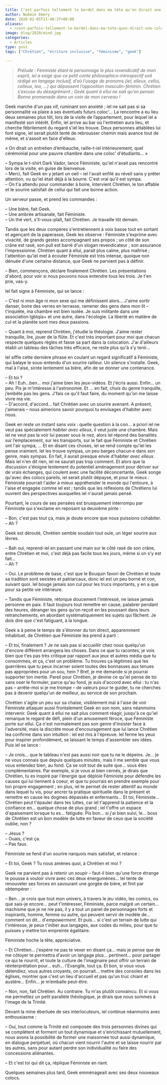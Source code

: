 ```yaml
---
title: C’est parfois tellement le bordel dans ma tête qu’on dirait une coloc d’étudiants. Voyez plutôt…
author: Noémie Emery
date: 2020-02-05T11:48:37+00:00
aliases:
  - /cest-parfois-tellement-le-bordel-dans-ma-tete-quon-dirait-une-coloc-detudiants-voyez-plutot/
image: blog/2020/mind.jpg
categories:
  - Articles
type: post
tags: ["Chrétien", "écriture inclusive", "féminisme", "geek"]

---
```

> _Prélude : Féministe étant le personnage le plus revendicatif de mon esprit, iel a exigé que ce petit conte philosophico-introspectif soit rédigé en langage inclusif, d’où l’usage de pronoms (iel, elleux, cellui, celleux, lea, …) qui dépassent l’opposition masculin-féminin. Chrétien s’excuse du désagrément ; Geek quant à ellui ne sait qu’en penser. Bonne promenade dans un coin de mon cerveau !_




Geek marche d'un pas vif, ruminant son anxiété ; iel ne sait pas si sa personnalité va plaire à ses éventuels futurs coloc'… La rencontre a eu lieu deux semaines plus tôt, lors de la visite de l’appartement, pour lequel iel a manifesté son intérêt. Enfin, iel arrive au bar où l'entretien aura lieu, et cherche fébrilement du regard s'iel les trouve. Deux personnes attablées lui font signe, iel serait plutôt tenté de rebrousser chemin mais avance tout de même, et s'assoit en face d'elleux. 

« On dirait un entretien d&#8217;embauche, raille-t-iel intérieurement, quel cérémonial pour une pauvre chambre dans une coloc' d'étudiants… »

– Sympa le t-shirt Dark Vador, lance Féministe, qu'iel n'avait pas rencontré lors de la visite, en guise de bienvenue.  
– Merci, fait Geek en y jetant un oeil – iel l'avait enfilé au réveil sans y prêter attention, vu qu'iel était déjà à la bourre. C'est vrai qu'il est sympa.  
– On t'a attendu pour commander à boire, intervient Chrétien, le ton affable et le sourire satisfait de cellui qui fait une bonne action.





Un serveur passe, et prend les commandes :





– Une bière, fait Geek.  
– Une ambrée artisanale, fait Féministe.  
– Un thé vert, s'il-vous-plaît, fait Chrétien. Je travaille tôt demain.





Tandis que les deux compères s'entretiennent à voix basse tout en sortant et agençant de la paperasse, Geek les observe : Féministe s'exprime avec vivacité, de grands gestes accompagnant ses propos ; un côté de son crâne est rasé, son pull est barré d'un slogan revendicateur ; son assurance l'impressionne. Chrétien quant à ellui, parait plus calme, plus maîtrisé ; l'attention qu'iel met à écouter Féministe est très intense, quoique non dénuée d'une certaine distance, que Geek ne parvient pas à définir.





– Bien, commençons, déclare finalement Chrétien. Les présentations d'abord, pour voir si nous pouvons nous entendre tous les trois. Je t'en prie, vas-y.





Iel fait signe à Féministe, qui se lance :





– C'est ni mon âge ni mon sexe qui me définissent alors… J'aime sortir danser, boire des verres en terrasse, ramener des gens dans mon lit – t'inquiète, ma chambre est bien isolée. Je suis militante dans une association lgbtqia+ et une autre, dans l'écologie. La liberté en matière de cul et la planète sont mes deux passions.

– Quant à moi, reprend Chrétien, j'étudie la théologie. J'aime rester tranquille, lire, jouer de la flûte. Et c'est très important pour moi que chacun respecte quelques règles et fasse sa part dans la colocation. J'ai d'ailleurs établi un tableau des tâches très efficace, ne reste plus qu'à s'y tenir…





Iel siffle cette dernière phrase en coulant un regard significatif à Féministe, qui balaye le sous-entendu d'un sourire railleur. Un silence s'installe. Geek, mal à l'aise, sirote lentement sa bière, afin de se donner une contenance.





– Et toi ?  
– Ah ! Euh…ben… moi j'aime bien les jeux-vidéos. Et j'écris aussi. Enfin… un peu. Pis je m'intéresse à l'astronomie. Et … en fait, chuis du genre tranquille, j&#8217;embête pas les gens. J'fais ce qu'il faut faire, du moment qu'on me laisse vivre ma vie.  
– D'accord, d'accord… fait Chrétien avec un sourire avenant. A présent, j'aimerais – nous aimerions savoir pourquoi tu envisages d'habiter avec nous.





Geek en reste un instant sans voix : quelle question à la con… a priori iel ne veut pas spécialement _habiter avec elleux,_ il veut juste une chambre. Mais iel ne veut pas la voir lui passer sous le nez, alors iel répond des banalités sur l&#8217;emplacement, sur les transports, sur le fait que Féministe et Chrétien ont l'air sympa, … Et en disant ces choses, iel se rend compte qu'iel les pense vraiment. Iel les trouve sympas, un peu barges chacun·e dans son genre, mais sympas. En fait, il aurait presque envie d'habiter _avec elleux_. Mais iel n'en dit rien, iel ne saurait pas trop comment. Et alors que la discussion s'éloigne lentement du potentiel aménagement pour dériver sur de vrais échanges, qui coulent avec une facilité déconcertante, Geek songe qu'avec des colocs pareils, iel serait plutôt dépaysé, et pour le mieux : Féministe pourrait l'aider à mieux appréhender le monde qui l'entoure, à l'aise et engagée comme iel est ; tandis que les réflexions de Chrétiens lui ouvrent des perspectives auxquelles iel n'aurait jamais pensé.





Pourtant, le cours de ses pensées est brusquement interrompu par Féministe qui s'exclame en reposant sa deuxième pinte :





– Bon, c'est pas tout ça, mais je doute encore que nous puissions cohabiter.  
– Ah ?





Geek est dérouté, Chrétien semble soudain tout ouïe, un léger sourire aux lèvres.









– Bah oui, reprend-iel en passant une main sur le côté rasé de son crâne, entre Chrétien et moi, c'est déjà pas facile tous les jours, même si on s'y est fait…  
– Ah ?

– Oui. Le problème de base, c'est que le Bouquin favori de Chrétien et toute sa tradition sont sexistes et patriarcaux, donc iel est un peu borné et con, suivant quoi. Iel bouge jamais son cul pour les trucs importants, y en a que pour sa petite vie intérieure.

– Tandis que Féministe, rétorque doucement l'intéressé, ne laisse jamais personne en paix. Il faut toujours tout remettre en cause, palabrer pendant des heures, déranger les gens qu'on reçoit en les poussant dans leurs retranchements, en abordant systématiquement les sujets qui fâchent. Je dois dire que c'est fatiguant, à la longue.

Geek a à peine le temps de s'étonner du ton direct, apparemment inhabituel, de Chrétien que Féministe lea prend à parti :

– Et toi, finalement ? Je ne sais pas si accueillir chez nous quelqu'un d'encore différent arrangera les choses. Dans ce que tu racontes, je vois bien que t'es pas très critique par rapport aux jeux et autres média que tu consommes, et ça, c'est un problème. Tu trouves ça légitimes que les guerrières que tu peux incarner soient toutes des bonnasses aux tenues pas appropriées pour un sou, hein ? Bref, je me demande si je pourrai supporter ton inertie. Pareil pour Chrétien, je devine ce qu'iel pense de toi sans oser le formuler, parce qu'au fond, je suis d'accord avec ellui : tu n'as pas – arrête-moi si je me trompe – de valeurs pour te guider, tu ne cherches pas à devenir quelqu'un de meilleur, au service de son prochain.

Chrétien s'agite un peu sur sa chaise, visiblement mal à l'aise de voir Féministe attaquer aussi frontalement Geek en son nom, sans néanmoins intervenir. Geek quant à ellui ne sait plus comment réagir, jusqu'à ce qu'iel remarque le regard de défi, plein d'un amusement féroce, que Féministe porte sur ellui. Ça n'est normalement pas son genre d'insister face à l'adversité, mais la discrète moue d'encouragement que lui lance Chrétien lea confirme dans son intuition : iel est mis à l'épreuve. Iel ferme les yeux pour inspirer profondément, se laissant le temps d'assembler ses idées. Puis iel se lance :

– Je crois… que le tableau n'est pas aussi noir que tu ne le dépeins. Je… je ne vous connais que depuis quelques minutes, mais il me semble que vous vous entendez bien, au fond. Ça se voit tout de suite que… vous êtes complémentaires. Par exemple, si je vous ai bien cernés, je dirais que Chrétien, tu es inspiré par l'énergie que déploie Féministe pour défendre les causes qui lui tiennent à coeur, et que tu pourrais en prendre exemple pour ton propre engagement ; en plus, iel te permet de rester attentif au monde dans lequel tu vis, pour ancrer ta pratique spirituelle dans le présent et remettre en cause les dogmes dépassés et enfermants… Et toi, Féministe… Chrétien peut t'épauler dans tes luttes, car iel t'apprend la patience et la confiance en… quelque chose de plus grand ; iel t'offre un espace d'apaisement lorsque tu es… fatiguée. Pis bon… si j'ai bien suivi, le… boss de Chrétien est un bon modèle de lutte en faveur de ceux que la société oublie, non ?





– Jésus ?  
– Ouais, c'est ça.  
– Pas faux.





Féministe se fend d'un sourire narquois mais satisfait, et relance :





– Et toi, Geek ? Tu nous amènes quoi, à Chrétien et moi ?





Geek ne parvient pas à retenir un soupir – faut-il bien qu'une force étrange le pousse à vouloir vivre avec ces deux énergumènes… Iel tente de renouveler ses forces en savourant une gorgée de bière, et finit par obtempérer :





– Ben… je crois que tout mon univers, à travers le jeu vidéo, les comics, ou que sais-je encore… peut t'intéresser, Féministe, parce malgré un certain… machisme que je ne nie pas, il y a tout un panel de personnages forts et inspirants, homme, femme ou autre, qui peuvent servir de modèle de… comment on dit… d'_empowerment_. Et puis… si c'est un terrain de lutte qui t'intéresse, je peux t'initier aux langages, aux codes du milieu, pour que tu puisses y mettre ton empreinte égalitaire.





Féministe hoche la tête, appréciative.





– Et Chrétien… j'espère ne pas te vexer en disant ça… mais je pense que de me côtoyer te permettra d'avoir un langage plus… pertinent… pour partager ce qui te nourrit, et toute la culture de l'imaginaire peut offrir un terrain de réinterprétation pour… euh… l'Evangile, tout ça. Et bon, si vous vous détendiez, vous autres croyants, on pourrait… mettre des consoles dans les églises, montrer que c'est un lieu d'accueil et pas qu'un truc chiant et austère… Enfin… je m&#8217;emballe peut-être.

– Non, non, fait Chrétien. Au contraire. Tu m'as plutôt convaincu. Et si vous me permettez un petit parallèle théologique, je dirais que nous sommes à l'image de la Trinité.





Devant la mine éberluée de ses interlocuteurs, iel continue néanmoins avec enthousiasme :





– Oui, tout comme la Trinité est composée des trois personnes divines qui se complètent et forment un tout dynamique et s'enrichissant mutuellement, nous avons la possibilité de former une maisonnée tout aussi dynamique, en dialogue perpétuel, où chacun vient nourrir l'autre et se laisse nourrir par les autres, sans pour autant perdre son individualité ou faire des concessions aliénantes.





– Et c'est toi qui dit ça, réplique Féministe en riant.


Quelques semaines plus tard, Geek emménageait avec ses deux nouveaux colocs.

